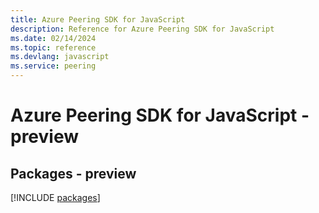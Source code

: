 ```yaml
---
title: Azure Peering SDK for JavaScript
description: Reference for Azure Peering SDK for JavaScript
ms.date: 02/14/2024
ms.topic: reference
ms.devlang: javascript
ms.service: peering
---
```

# Azure Peering SDK for JavaScript - preview
## Packages - preview
[!INCLUDE [packages](peering-index.md)]